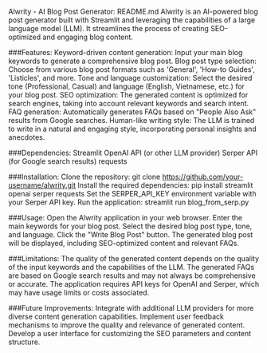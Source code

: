 Alwrity - AI Blog Post Generator: README.md
Alwrity is an AI-powered blog post generator built with Streamlit and leveraging the capabilities of a large language model (LLM). It streamlines the process of creating SEO-optimized and engaging blog content.

###Features:
Keyword-driven content generation: Input your main blog keywords to generate a comprehensive blog post.
Blog post type selection: Choose from various blog post formats such as 'General', 'How-to Guides', 'Listicles', and more.
Tone and language customization: Select the desired tone (Professional, Casual) and language (English, Vietnamese, etc.) for your blog post.
SEO optimization: The generated content is optimized for search engines, taking into account relevant keywords and search intent.
FAQ generation: Automatically generates FAQs based on "People Also Ask" results from Google searches.
Human-like writing style: The LLM is trained to write in a natural and engaging style, incorporating personal insights and anecdotes.

###Dependencies:
Streamlit
OpenAI API (or other LLM provider)
Serper API (for Google search results)
requests

###Installation:
Clone the repository: git clone https://github.com/your-username/alwrity.git
Install the required dependencies: pip install streamlit openai serper requests
Set the SERPER_API_KEY environment variable with your Serper API key.
Run the application: streamlit run blog_from_serp.py

###Usage:
Open the Alwrity application in your web browser.
Enter the main keywords for your blog post.
Select the desired blog post type, tone, and language.
Click the "Write Blog Post" button.
The generated blog post will be displayed, including SEO-optimized content and relevant FAQs.

###Limitations:
The quality of the generated content depends on the quality of the input keywords and the capabilities of the LLM.
The generated FAQs are based on Google search results and may not always be comprehensive or accurate.
The application requires API keys for OpenAI and Serper, which may have usage limits or costs associated.

###Future Improvements:
Integrate with additional LLM providers for more diverse content generation capabilities.
Implement user feedback mechanisms to improve the quality and relevance of generated content.
Develop a user interface for customizing the SEO parameters and content structure.
